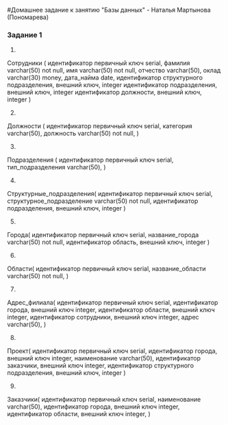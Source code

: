 #Домашнее задание к занятию "Базы данных" - Наталья Мартынова (Пономарева)

### Задание 1

1.
Сотрудники (
    идентификатор первичный ключ serial,
    фамилия varchar(50) not null,
    имя varchar(50) not null,
    отчество varchar(50),
    оклад varchar(30) money,
    дата_найма date,
    идентификатор структурного подразделения, внешний ключ, integer
    идентификатор подразделения, внешний ключ, integer
    идентификатор должности, внешний ключ, integer
)

2.
Должности (
    идентификатор первичный ключ serial,
    категория varchar(50),
    должность varchar(50) not null,
    )

3.
Подразделения (
    идентификатор первичный ключ serial,
    тип_подразделения varchar(50),
    )

4.
Структурные_подразделения(
    идентификатор первичный ключ serial,
    структурное_подразделение varchar(50) not null,
    идентификатор подразделения, внешний ключ, integer
)

5.
Города(
    идентификатор первичный ключ serial,
    название_города varchar(50) not null,
    идентификатор область, внешний ключ, integer
)

6.
Области(
    идентификатор первичный ключ serial,
    название_области varchar(50) not null,
    )

7.
Адрес_филиала(
    идентификатор первичный ключ serial,
    идентификатор города, внешний ключ integer,
    идентификатор области, внешний ключ integer,
    идентификатор сотрудники, внешний ключ integer,
    адрес varchar(50),
)
 
8.
Проект(
    идентификатор первичный ключ serial,
    идентификатор города, внешний ключ integer,
    наименование varchar(50),
    идентификатор заказчики, внешний ключ integer,
    идентификатор структурного подразделения, внешний ключ, integer
)

9.
Заказчики(
    идентификатор первичный ключ serial,
    наименование varchar(50),
    идентификатор города, внешний ключ integer,
    идентификатор области, внешний ключ integer,
)
